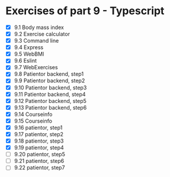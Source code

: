 # Exercises of part 9 - Typescript

- [x] 9.1 Body mass index
- [x] 9.2 Exercise calculator
- [x] 9.3 Command line
- [x] 9.4 Express
- [x] 9.5 WebBMI
- [x] 9.6 Eslint
- [x] 9.7 WebExercises
- [x] 9.8 Patientor backend, step1
- [x] 9.9 Patientor backend, step2
- [x] 9.10 Patientor backend, step3
- [x] 9.11 Patientor backend, step4
- [x] 9.12 Patientor backend, step5
- [x] 9.13 Patientor backend, step6
- [x] 9.14 Courseinfo
- [x] 9.15 Courseinfo
- [x] 9.16 patientor, step1
- [x] 9.17 patientor, step2
- [x] 9.18 patientor, step3
- [x] 9.19 patientor, step4
- [ ] 9.20 patientor, step5
- [ ] 9.21 patientor, step6
- [ ] 9.22 patientor, step7